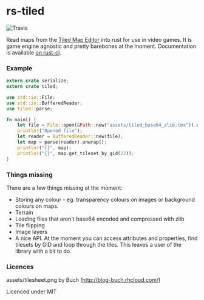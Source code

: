# rs-tiled

![Travis](https://travis-ci.org/mattyhall/rs-tiled.svg?branch=master)

Read maps from the [Tiled Map Editor](http://www.mapeditor.org/) into rust for use in video games. It is game engine agnostic and pretty barebones at the moment. Documentation is available [on rust-ci](http://rust-ci.org/mattyhall/rs-tiled/doc/tiled/).


### Example

```rust
extern crate serialize;
extern crate tiled;

use std::io::File;
use std::io::BufferedReader;
use tiled::parse;

fn main() {
    let file = File::open(&Path::new("assets/tiled_base64_zlib.tmx")).unwrap();
    println!("Opened file");
    let reader = BufferedReader::new(file);
    let map = parse(reader).unwrap();
    println!("{}", map);
    println!("{}", map.get_tileset_by_gid(22));
}
```

### Things missing
There are a few things missing at the moment:

  * Storing any colour - eg. transparency colours on images or background colours on maps.
  * Terrain
  * Loading files that aren't base64 encoded and compressed with zlib
  * Tile flipping
  * Image layers
  * A nice API. At the moment you can access attributes and properties, find tilesets by GID and loop through the tiles. This leaves a user of the library with a bit to do.

### Licences
assets/tilesheet.png by Buch (http://blog-buch.rhcloud.com/)

Licenced under MIT
